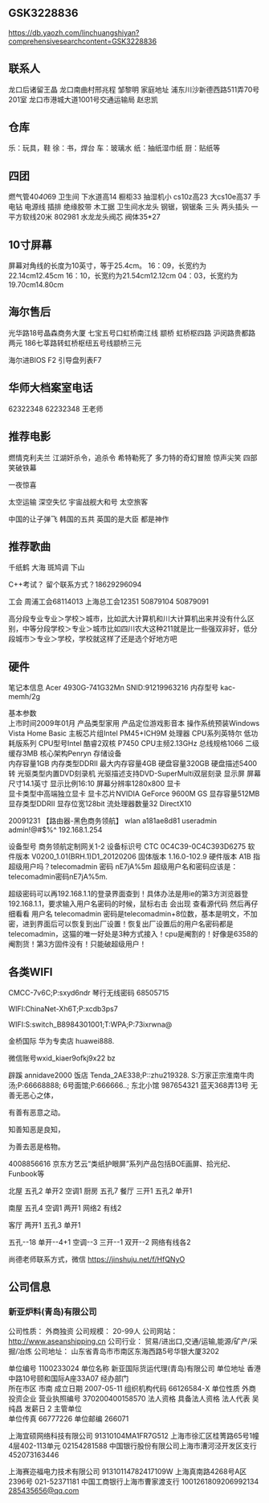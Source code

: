 ## GSK3228836
https://db.yaozh.com/linchuangshiyan?comprehensivesearchcontent=GSK3228836

## 联系人

龙口后诸留王晶 龙口南曲村邢兆程
邹黎明 家庭地址 浦东川沙新德西路511弄70号201室
龙口市港城大道1001号交通运输局 赵忠凯


## 仓库
乐：玩具，鞋          徐：书，焊台
车：玻璃水    纸：抽纸湿巾纸
厨：贴纸等


## 四团
燃气管40*40*69
卫生间 下水道高14 橱柜33
抽湿机小  cs10z高23 大cs10e高37
手电钻
电源线
插排
绝缘胶带
木工据
卫生间水龙头
钢锯，钢锯条
三头 两头插头
一平方软线20米
802981
水龙龙头阀芯 阀体35*27


## 10寸屏幕
屏幕对角线的长度为10英寸，等于25.4cm。
16：09，长宽约为22.14cm12.45cm
16：10，长宽约为21.54cm12.12cm
04：03，长宽约为19.70cm14.80cm

## 海尔售后
光华路18号晶森商务大厦
七宝五号口虹桥南江线  颛桥  虹桥枢四路 沪闵路贵都路两元
186七莘路转虹桥枢纽五号线颛桥三元

海尔进BIOS F2 引导盘列表F7

## 华师大档案室电话
62322348
62232348 王老师

## 推荐电影
燃情克利夫兰
江湖奸杀令，追杀令
希特勒死了
多力特的奇幻冒險
惊声尖笑 四部
笑破铁幕

一夜惊喜

太空运输
深空失忆
宇宙战舰大和号
太空旅客

中国的让子弹飞
韩国的五共
英国的是大臣
都是神作

## 推荐歌曲
千纸鹤
大海
斑鸠调
下山

C++考试？
留个联系方式？18629296094

工会
周浦工会68114013
上海总工会12351
50879104  50879091

高分段专业专业＞学校＞城市，比如武大计算机和川大计算机出来并没有什么区别，中等分段学校＞专业＞城市比如四川农大这种211就是比一些强双非好，低分段城市＞专业＞学校，学校就这样了还是选个好地方吧


## 硬件


笔记本信息 Acer 4930G-741G32Mn SNID:91219963216
内存型号 kac-memh/2g

基本参数	
上市时间2009年01月
产品类型家用
产品定位游戏影音本
操作系统预装Windows Vista Home Basic
主板芯片组Intel PM45+ICH9M
处理器	
CPU系列英特尔 低功耗版系列
CPU型号Intel 酷睿2双核 P7450
CPU主频2.13GHz
总线规格1066
二级缓存3MB
核心架构Penryn
存储设备	
内存容量1GB
内存类型DDRII
最大内存容量4GB
硬盘容量320GB
硬盘描述5400转
光驱类型内置DVD刻录机
光驱描述支持DVD-SuperMulti双层刻录
显示屏	
屏幕尺寸14.1英寸
显示比例16:10
屏幕分辨率1280x800
显卡	
显卡类型中高端独立显卡
显卡芯片NVIDIA GeForce 9600M GS
显存容量512MB
显存类型DDRII
显存位宽128bit
流处理器数量32
DirectX10



20091231
【路由器-黑色商务领航】
wlan a181ae8d81
useradmin admin!@#$%^
192.168.1.254

设备型号 商务领航定制网关1-2 
设备标识号 CTC 0C4C39-0C4C393D6275 
软件版本 V0200_1.01(BRH.1)D1_20120206 
固体版本 1.16.0-102.9 
硬件版本 A1B 
指超级用户吗？telecomadmin   密码  nE7jA%5m
超级用户名和密码应该是：telecomadmin密码nE7jA%5m.

超级密码可以再192.168.1.1的登录界面查到！具体办法是用ie的第3方浏览器登192.168.1.1，要求输入用户名密码的时候，鼠标右击 会出现 查看源代码 然后再仔细看看 用户名 telecomadmin 密码是telecomadmin+8位数，基本是明文，不加密，进到界面后可以恢复到出厂设置！恢复出厂设置后的用户名密码都是telecomadmin，这猫的唯一好处是3种方式接入！cpu是阉割的！好像是6358的阉割货！第3方固件没有！只能破超级用户！





## 各类WIFI
CMCC-7v6C;P:sxyd6ndr
琴行无线密码 68505715

WIFI:ChinaNet-Xh6T;P:xcdb3ps7

WIFI:S:switch_B8984301001;T:WPA;P:73ixrwna@



金桥国际
华为专卖店 huawei888.

微信账号wxid_kiaer9ofkj9x22 bz

辟蹊
annidave2000
饭店
Tenda_2AE338;P::zhu219328.
S:万家正宗淮南牛肉汤;P:66668888;
6号面馆;P:666666..;
东北小馆 987654321
蓝天368弄13号
无善无恶心之体，

有善有恶意之动。

知善知恶是良知，

为善去恶是格物。

4008856616
京东方艺云“类纸护眼屏”系列产品包括BOE画屏、拾光纪、Funbook等

北屋 五孔2 单开2 空调1
厨房 五孔7
餐厅 三开1 五孔2  单开1


南屋 五孔4 空调1 两开1
网络2  有线2

客厅 两开1 五孔3 单开1



五孔--18
单开--4+1
空调--3
三开--1
双开--2
网络有线各2

尚德老师联系方式，微信
https://jinshuju.net/f/HfQNyO

## 公司信息
### 新亚炉料(青岛)有限公司
公司性质：	外商独资
公司规模：	20-99人
公司网站：	http://www.aseanshipping.cn
公司行业：	贸易/进出口,交通/运输,能源/矿产/采掘/冶炼
公司地址：	山东省青岛市市南区东海西路5号华银大厦3202

单位编号	1100233024
单位名称	新亚国际货运代理(青岛)有限公司
单位地址	香港中路10号颐和国际A座33A07
经办部门	
所在市区	市南
成立日期	2007-05-11
组织机构代码	66126584-X
单位性质	外商投资企业
营业执照编号	370200400158570
法人资格	具备法人资格
法人代表	吴纯昌
发薪日	        2
主管单位	
单位传真	66777226
单位邮编	266071


上海宜硕网络科技有限公司 
91310104MA1FR7G512 
上海市徐汇区桂箐路65号1幢4层402-113单元
02154281588
 中国银行股份有限公司上海市漕河泾开发区支行
452073163446

上海赛迩福电力技术有限公司
91310114782417109W
上海真南路4268号A区2396号
021-52371181
中国工商银行上海市曹家渡支行
1001261809206992134
285435656@qq.com